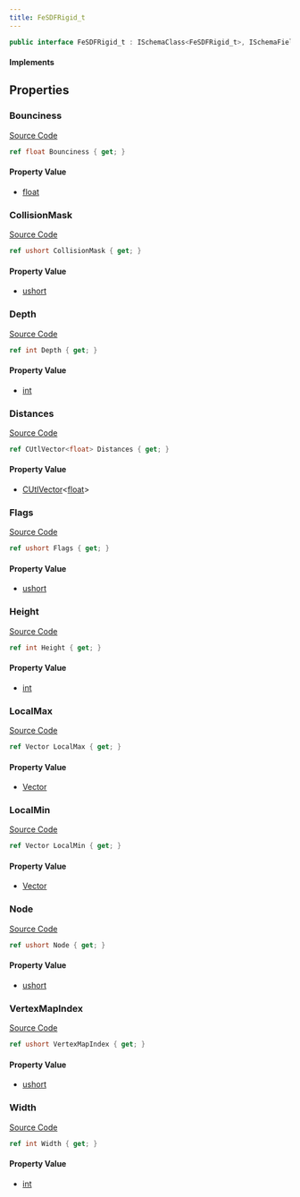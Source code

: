 ```yaml
---
title: FeSDFRigid_t
---
```


```csharp
public interface FeSDFRigid_t : ISchemaClass<FeSDFRigid_t>, ISchemaField, ISchemaClass, INativeHandle
```

#### Implements

## Properties

### Bounciness

[Source Code](https://github.com/swiftly-solution/swiftlys2/blob/main/managed/src/SwiftlyS2.Generated/Schemas/Interfaces/FeSDFRigid_t.cs#L21)

```csharp
ref float Bounciness { get; }
```

#### Property Value

- [float](https://learn.microsoft.com/dotnet/api/system.single)

### CollisionMask

[Source Code](https://github.com/swiftly-solution/swiftlys2/blob/main/managed/src/SwiftlyS2.Generated/Schemas/Interfaces/FeSDFRigid_t.cs#L25)

```csharp
ref ushort CollisionMask { get; }
```

#### Property Value

- [ushort](https://learn.microsoft.com/dotnet/api/system.uint16)

### Depth

[Source Code](https://github.com/swiftly-solution/swiftlys2/blob/main/managed/src/SwiftlyS2.Generated/Schemas/Interfaces/FeSDFRigid_t.cs#L37)

```csharp
ref int Depth { get; }
```

#### Property Value

- [int](https://learn.microsoft.com/dotnet/api/system.int32)

### Distances

[Source Code](https://github.com/swiftly-solution/swiftlys2/blob/main/managed/src/SwiftlyS2.Generated/Schemas/Interfaces/FeSDFRigid_t.cs#L31)

```csharp
ref CUtlVector<float> Distances { get; }
```

#### Property Value

- [CUtlVector](/docs/api/-1)<[float](https://learn.microsoft.com/dotnet/api/system.single)>

### Flags

[Source Code](https://github.com/swiftly-solution/swiftlys2/blob/main/managed/src/SwiftlyS2.Generated/Schemas/Interfaces/FeSDFRigid_t.cs#L29)

```csharp
ref ushort Flags { get; }
```

#### Property Value

- [ushort](https://learn.microsoft.com/dotnet/api/system.uint16)

### Height

[Source Code](https://github.com/swiftly-solution/swiftlys2/blob/main/managed/src/SwiftlyS2.Generated/Schemas/Interfaces/FeSDFRigid_t.cs#L35)

```csharp
ref int Height { get; }
```

#### Property Value

- [int](https://learn.microsoft.com/dotnet/api/system.int32)

### LocalMax

[Source Code](https://github.com/swiftly-solution/swiftlys2/blob/main/managed/src/SwiftlyS2.Generated/Schemas/Interfaces/FeSDFRigid_t.cs#L19)

```csharp
ref Vector LocalMax { get; }
```

#### Property Value

- [Vector](/docs/api/shared/natives/vector)

### LocalMin

[Source Code](https://github.com/swiftly-solution/swiftlys2/blob/main/managed/src/SwiftlyS2.Generated/Schemas/Interfaces/FeSDFRigid_t.cs#L17)

```csharp
ref Vector LocalMin { get; }
```

#### Property Value

- [Vector](/docs/api/shared/natives/vector)

### Node

[Source Code](https://github.com/swiftly-solution/swiftlys2/blob/main/managed/src/SwiftlyS2.Generated/Schemas/Interfaces/FeSDFRigid_t.cs#L23)

```csharp
ref ushort Node { get; }
```

#### Property Value

- [ushort](https://learn.microsoft.com/dotnet/api/system.uint16)

### VertexMapIndex

[Source Code](https://github.com/swiftly-solution/swiftlys2/blob/main/managed/src/SwiftlyS2.Generated/Schemas/Interfaces/FeSDFRigid_t.cs#L27)

```csharp
ref ushort VertexMapIndex { get; }
```

#### Property Value

- [ushort](https://learn.microsoft.com/dotnet/api/system.uint16)

### Width

[Source Code](https://github.com/swiftly-solution/swiftlys2/blob/main/managed/src/SwiftlyS2.Generated/Schemas/Interfaces/FeSDFRigid_t.cs#L33)

```csharp
ref int Width { get; }
```

#### Property Value

- [int](https://learn.microsoft.com/dotnet/api/system.int32)


